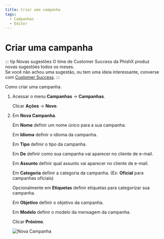 ```yaml
---
title: Criar uma campanha
tags:
  - Campanhas
  - Editor
---
```


# Criar uma campanha

::: tip Novas sugestões
O time de Customer Success da PhishX produz novas sugestões todos os meses.<br>
Se você não achou uma sugestão, ou tem uma ideia interessante, converse com [Customer Success](mailto:cs@phishx.io).
:::

Como criar uma campanha.

1. Acessar o menu **Campanhas** -> **Campanhas**.

   Clicar **Ações** -> **Novo**.

2. Em **Nova Campanha**.

   Em **Nome** definir um nome único para a sua campanha.

   Em **Idioma** definir o idioma da campanha.

   Em **Tipo** definir o tipo da campanha.

   Em **De** definir como sua campanha vai aparecer no cliente de e-mail.

   Em **Assunto** definir qual assunto vai aparecer no cliente de e-mail.

   Em **Categoria** definir a categoria da campanha. (Ex: **Oficial** para campanhas oficiais)

   Opcionalmente em **Etiquetas** definir etiquetas para categorizar sua campanha.

   Em **Objetivo** definir o objetivo da campanha.

   Em **Modelo** definir o modelo da mensagem da campanha.

   Clicar **Próximo**.

   ![Nova Campanha](https://cdn.phishx.io/phishx-docs/images/phishx_campaigns_campaigns_new_01.webp)
